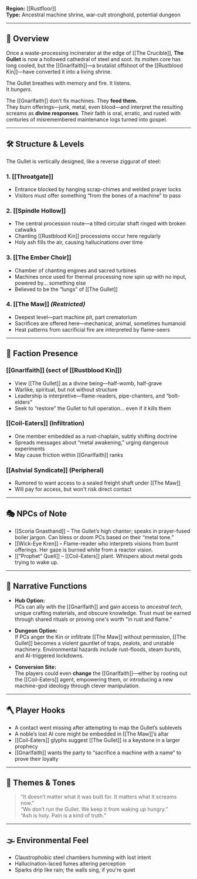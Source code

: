 **Region:** [[Rustfloor]]  
**Type:** Ancestral machine shrine, war-cult stronghold, potential dungeon

---

## 🧷 Overview

Once a waste-processing incinerator at the edge of [[The Crucible]], **The Gullet** is now a hollowed cathedral of steel and soot. Its molten core has long cooled, but the [[Gnarlfaith]]—a brutalist offshoot of the [[Rustblood Kin]]—have converted it into a living shrine.

The Gullet breathes with memory and fire. It listens.  
It *hungers*.  

The [[Gnarlfaith]] don’t fix machines. They **feed them.**  
They burn offerings—junk, metal, even blood—and interpret the resulting screams as **divine responses**. Their faith is oral, erratic, and rusted with centuries of misremembered maintenance logs turned into gospel.

---

## 🛠️ Structure & Levels

The Gullet is vertically designed, like a reverse ziggurat of steel:

### 1. [[Throatgate]]  
- Entrance blocked by hanging scrap-chimes and welded prayer locks  
- Visitors must offer something “from the bones of a machine” to pass

### 2. [[Spindle Hollow]]  
- The central procession route—a tilted circular shaft ringed with broken catwalks  
- Chanting [[Rustblood Kin]] processions occur here regularly  
- Holy ash fills the air, causing hallucinations over time

### 3. [[The Ember Choir]]  
- Chamber of chanting engines and sacred turbines  
- Machines once used for thermal processing now spin up with no input, powered by... something else  
- Believed to be the “lungs” of [[The Gullet]]

### 4. [[The Maw]] *(Restricted)*  
- Deepest level—part machine pit, part crematorium  
- Sacrifices are offered here—mechanical, animal, sometimes humanoid  
- Heat patterns from sacrificial fire are interpreted by flame-seers

---

## 🏴 Faction Presence

### [[Gnarlfaith]] (sect of [[Rustblood Kin]])  
- View [[The Gullet]] as a divine being—half-womb, half-grave  
- Warlike, spiritual, but not without structure  
- Leadership is interpretive—flame-readers, pipe-chanters, and “bolt-elders”  
- Seek to “restore” the Gullet to full operation... even if it kills them

### [[Coil-Eaters]] (Infiltration)  
- One member embedded as a rust-chaplain, subtly shifting doctrine  
- Spreads messages about “metal awakening,” urging dangerous experiments  
- May cause friction within [[Gnarlfaith]] ranks

### [[Ashvial Syndicate]] (Peripheral)  
- Rumored to want access to a sealed freight shaft under [[The Maw]]  
- Will pay for access, but won't risk direct contact

---

## 🎭 NPCs of Note

- [[Scoria Gnasthand]] – The Gullet’s high chanter; speaks in prayer-fused boiler jargon. Can bless or doom PCs based on their “metal tone.”  
- [[Wick-Eye Kren]] – Flame-reader who interprets visions from burnt offerings. Her gaze is burned white from a reactor vision.  
- [[“Prophet” Quell]] – [[Coil-Eaters]] plant. Whispers about metal gods trying to wake up.

---

## 🔀 Narrative Functions

- **Hub Option:**  
  PCs can ally with the [[Gnarlfaith]] and gain access to *ancestral tech*, unique crafting materials, and obscure knowledge. Trust must be earned through shared rituals or proving one's worth "in rust and flame."

- **Dungeon Option:**  
  If PCs anger the Kin or infiltrate [[The Maw]] without permission, [[The Gullet]] becomes a violent gauntlet of traps, zealots, and unstable machinery. Environmental hazards include rust-floods, steam bursts, and AI-triggered lockdowns.

- **Conversion Site:**  
  The players could even **change** the [[Gnarlfaith]]—either by rooting out the [[Coil-Eaters]] agent, empowering them, or introducing a new machine-god ideology through clever manipulation.

---

## 🪓 Player Hooks

- A contact went missing after attempting to map the Gullet’s sublevels  
- A noble’s lost AI core might be embedded in [[The Maw]]’s altar  
- [[Coil-Eaters]] glyphs suggest [[The Gullet]] is a keystone in a larger prophecy  
- [[Gnarlfaith]] wants the party to “sacrifice a machine with a name” to prove their loyalty

---

## 🧠 Themes & Tones

> “It doesn’t matter what it was built for. It matters what it screams now.”  
> “We don’t *run* the Gullet. We keep it from waking up hungry.”  
> “Ash is holy. Pain is a kind of truth.”

---

## 🌫️ Environmental Feel

- Claustrophobic steel chambers humming with lost intent  
- Hallucination-laced fumes altering perception  
- Sparks drip like rain; the walls sing, if you're quiet  
